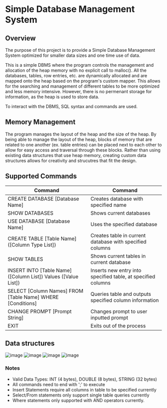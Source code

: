 # Simple Database Management System

## Overview
The purpose of this project is to provide a Simple Database Management System optimized for smaller data sizes and one time use of data.

This is a simple DBMS where the program controls the management and allocation of the heap memory with no explicit call to malloc(). All the databases, tables, row entries, etc. are dynamically allocated and are mapped onto the heap based on the program's custom mapper. This allows for the searching and management of different tables to be more optimized and less memory intensive. However, there is no permenant storage for information, as the heap is used to store data.

To interact with the DBMS, SQL syntax and commands are used.

## Memory Management
The program manages the layout of the heap and the size of the heap. By being able to manage the layout of the heap, blocks of memory that are related to one another (ex. table entries) can be placed next to each other to allow for easy access and traversal through these blocks. Rather than using existing data structures that use heap memory, creating custom data structures allows for creativity and strucutres that fit the design. 

## Supported Commands

| Command  | Command |
| ------------- | ------------- |
| CREATE DATABASE [Database Name]  | Creates database with specified name |
| SHOW DATABASES  | Shows current databases |
| USE DATABASE   [Database Name] | Uses the specified database  |
| CREATE TABLE [Table Name] ([Column Type List])  | Creates table in current database with specified columns |
| SHOW TABLES | Shows current tables in current database |
| INSERT INTO [Table Name] ([Column List]) Values ([Value List]) | Inserts new entry into specified table, at specified columns |
| SELECT [Column Names] FROM [Table Name] WHERE [Conditions] | Queries table and outputs specified column information |
| CHANGE PROMPT [Prompt String] | Changes prompt to user inputted prompt |
| EXIT | Exits out of the process |

## Data structures
![image](https://github.com/VenkatKunaparaju/Simple-Database-Management-System/blob/main/imgs/Legend.png?raw=true)
![image](https://github.com/VenkatKunaparaju/Simple-Database-Management-System/blob/main/imgs/Database.png?raw=true)
![image](https://github.com/VenkatKunaparaju/Simple-Database-Management-System/blob/main/imgs/Columns.png?raw=true)
![image](https://github.com/VenkatKunaparaju/Simple-Database-Management-System/blob/main/imgs/Rows.png?raw=true)
### Notes
- Valid Data Types: INT (4 bytes), DOUBLE (8 bytes), STRING (32 bytes)
- All commands need to end with ';' to execute
- Insert Statements require all columns in table to be specified currently
- Select/From statements only support single table queries currently
- Where statements only supported with AND operators currently. 



